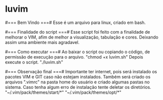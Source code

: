 # luvim
#=== Bem Vindo ===#
Esse é um arquivo para linux, criado em bash.

#=== Finalidade do script ===#
Esse script foi feito com a finalidade de melhorar o VIM, afim de melhor a 
visualização, tabulação e cores.
Deixando assim uma ambiente mais agradavel.

#=== Como executar ===#
Ao baixar o script ou copiando o código, de permissão de execução para o 
arquivo.
"chmod +x luvim.sh"
Depois execute o script.
"./luvim.sh"


#=== Observação final ===#
Importante ter internet, pois será instalado os pacotes VIM e GIT caso não
estejam instalados.
Também será criado os arquivos ".vimrc" na pasta home do usuário e criado 
algumas pastas no sistema.
Caso tenha algum erro de instalação tente deletar os diretórios.
"~/.vim/pack/themes/start/*"
"~/.vim/pack/themes/opt/*"
